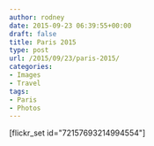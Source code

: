 ```yaml
---
author: rodney
date: 2015-09-23 06:39:55+00:00
draft: false
title: Paris 2015
type: post
url: /2015/09/23/paris-2015/
categories:
- Images
- Travel
tags:
- Paris
- Photos
---
```


[flickr_set id="72157693214994554"]

